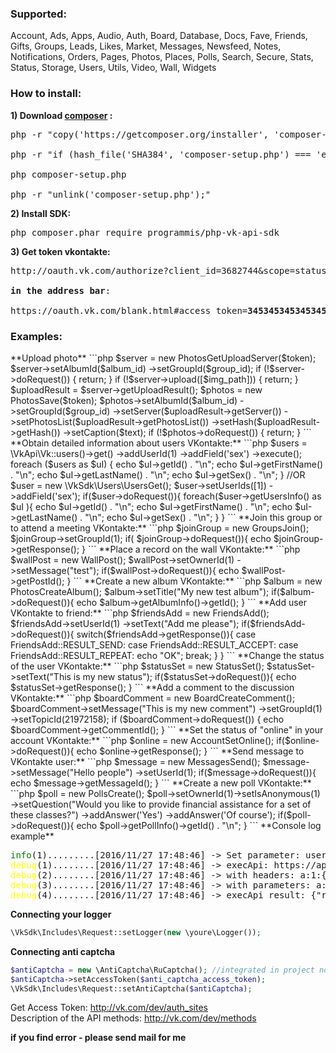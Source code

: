 <h3>Supported:</h3>
Account, Ads, Apps, Audio, Auth, Board, Database, Docs, Fave, Friends, Gifts, Groups,
Leads, Likes, Market, Messages, Newsfeed, Notes, Notifications, Orders, Pages, Photos,
Places, Polls, Search, Secure, Stats, Status, Storage, Users, Utils, Video, Wall, Widgets

<h3>How to install:</h3>

**1) Download [composer](https://getcomposer.org/download/) :**
<pre>
php -r "copy('https://getcomposer.org/installer', 'composer-setup.php');" <br>
php -r "if (hash_file('SHA384', 'composer-setup.php') === 'e115a8dc7871f15d853148a7fbac7da27d6c0030b848d9b3dc09e2a0388afed865e6a3d6b3c0fad45c48e2b5fc1196ae') { echo 'Installer verified'; } else { echo 'Installer corrupt'; unlink('composer-setup.php'); } echo PHP_EOL;" <br>
php composer-setup.php <br>
php -r "unlink('composer-setup.php');" 
</pre>
**2) Install SDK:**
<pre>
php composer.phar require programmis/php-vk-api-sdk
</pre>
**3) Get token vkontakte:**
<pre>
http://oauth.vk.com/authorize?client_id=3682744&scope=status,friends,wall,offline,photos,market&redirect_uri=http://oauth.vk.com/blank.html&display=page&response_type=token <br>
<b>in the address bar</b>: <br>
https://oauth.vk.com/blank.html#access_token=<b>345345345345345345345345345d73e7de6acf1475ca460d</b>&expires_in=0&user_id=1 
</pre>

<h3>Examples:</h3>
**Upload photo**
```php
$server = new PhotosGetUploadServer($token);
$server->setAlbumId($album_id)
    ->setGroupId($group_id);
if (!$server->doRequest()) {
    return;
}
if (!$server->upload([$img_path])) {
    return;
}
$uploadResult = $server->getUploadResult();
$photos = new PhotosSave($token);
$photos->setAlbumId($album_id)
    ->setGroupId($group_id)
    ->setServer($uploadResult->getServer())
    ->setPhotosList($uploadResult->getPhotosList())
    ->setHash($uploadResult->getHash())
    ->setCaption($text);
if (!$photos->doRequest()) {
    return;
}
```
**Obtain detailed information about users VKontakte:**
```php
$users = \VkApi\Vk::users()->get()
    ->addUserId(1)
    ->addField('sex')
    ->execute();
foreach ($users as $uI) {
    echo $uI->getId() . "\n";
    echo $uI->getFirstName() . "\n";
    echo $uI->getLastName() . "\n";
    echo $uI->getSex() . "\n";
}
//OR
$user = new \VkSdk\Users\UsersGet();
$user->setUserIds([1])
    ->addField('sex');
if($user->doRequest()){
    foreach($user->getUsersInfo() as $uI ){
        echo $uI->getId() . "\n";
        echo $uI->getFirstName() . "\n";
        echo $uI->getLastName() . "\n";
        echo $uI->getSex() . "\n";
    }
}
```
**Join this group or to attend a meeting VKontakte:**
```php
$joinGroup = new GroupsJoin();
$joinGroup->setGroupId(1);
if( $joinGroup->doRequest()){
    echo $joinGroup->getResponse();
}
```
**Place a record on the wall VKontakte:**
```php
$wallPost = new WallPost();
$wallPost->setOwnerId(1)
    ->setMessage("test");
if($wallPost->doRequest()){
    echo $wallPost->getPostId();
}
```
**Create a new album VKontakte:**
```php
$album = new PhotosCreateAlbum();
$album->setTitle("My new test album");
if($album->doRequest()){
    echo $album->getAlbumInfo()->getId();
}
```
**Add user VKontakte to friend:**
```php
$friendsAdd = new FriendsAdd();
$friendsAdd->setUserId(1)
    ->setText("Add me please");
if($friendsAdd->doRequest()){
    switch($friendsAdd->getResponse()){
        case FriendsAdd::RESULT_SEND:
        case FriendsAdd::RESULT_ACCEPT:
        case FriendsAdd::RESULT_REPEAT:
            echo "OK";
            break;
    }
}
```
**Change the status of the user VKontakte:**
```php
$statusSet = new StatusSet();
$statusSet->setText("This is my new status");
if($statusSet->doRequest()){
    echo $statusSet->getResponse();
}
```
**Add a comment to the discussion VKontakte:**
```php
$boardComment = new BoardCreateComment();
$boardComment->setMessage("This is my new comment")
    ->setGroupId(1)
    ->setTopicId(21972158);
if ($boardComment->doRequest()) {
    echo $boardComment->getCommentId();
}
```
**Set the status of "online" in your account VKontakte:**
```php
$online = new AccountSetOnline();
if($online->doRequest()){
    echo $online->getResponse();
}
```
**Send message to VKontakte user:**
```php
$message = new MessagesSend();
$message->setMessage("Hello people")
    ->setUserId(1);
if($message->doRequest()){
    echo $message->getMessageId();
}
```
**Create a new poll VKontakte:**
```php
$poll = new PollsCreate();
$poll->setOwnerId(1)->setIsAnonymous(1)
     ->setQuestion("Would you like to provide financial assistance for a set of these classes?")
     ->addAnswer('Yes')
     ->addAnswer('Of course');
if($poll->doRequest()){
    echo $poll->getPollInfo()->getId() . "\n";
}
```
**Console log example**
<pre>
<span style="color:green;">info</span>(1).........[2016/11/27 17:48:46] -> Set parameter: user_ids as array, values: a:1:{i:0;i:1;}
<span style="color:yellow;">debug</span>(1)........[2016/11/27 17:48:46] -> execApi: https://api.vk.com/method/users.get?v=5.60
<span style="color:yellow;">debug</span>(2)........[2016/11/27 17:48:46] -> with headers: a:1:{s:12:"Content-type";s:19:"multipart/form-data";}
<span style="color:yellow;">debug</span>(3)........[2016/11/27 17:48:46] -> with parameters: a:1:{s:8:"user_ids";s:1:"1";}
<span style="color:yellow;">debug</span>(4)........[2016/11/27 17:48:46] -> execApi result: {"response":[{"id":1,"first_name":"Павел","last_name":"Дуров"}]}
</pre>

**Connecting your logger**
```php
\VkSdk\Includes\Request::setLogger(new \youre\Logger());
```

**Connecting anti captcha**
```php
$antiCaptcha = new \AntiCaptcha\RuCaptcha(); //integrated in project now
$antiCaptcha->setAccessToken($anti_captcha_access_token);
\VkSdk\Includes\Request::setAntiCaptcha($antiCaptcha);
```

Get Access Token: http://vk.com/dev/auth_sites
<br> Description of the API methods: http://vk.com/dev/methods

**if you find error - please send mail for me**
